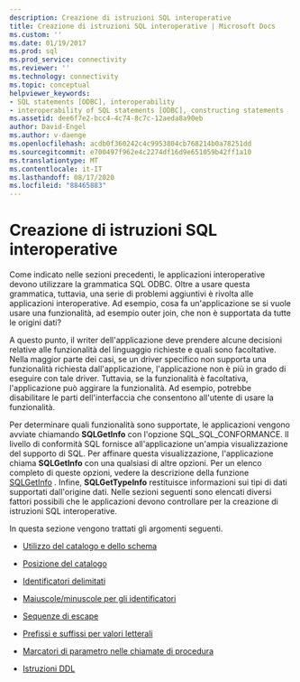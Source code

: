 ```yaml
---
description: Creazione di istruzioni SQL interoperative
title: Creazione di istruzioni SQL interoperative | Microsoft Docs
ms.custom: ''
ms.date: 01/19/2017
ms.prod: sql
ms.prod_service: connectivity
ms.reviewer: ''
ms.technology: connectivity
ms.topic: conceptual
helpviewer_keywords:
- SQL statements [ODBC], interoperability
- interoperability of SQL statements [ODBC], constructing statements
ms.assetid: dee6f7e2-bcc4-4c74-8c7c-12aeda8a90eb
author: David-Engel
ms.author: v-daenge
ms.openlocfilehash: acdb0f360242c4c9953804cb768214b0a78251dd
ms.sourcegitcommit: e700497f962e4c2274df16d9e651059b42ff1a10
ms.translationtype: MT
ms.contentlocale: it-IT
ms.lasthandoff: 08/17/2020
ms.locfileid: "88465883"
---
```

# <a name="constructing-interoperable-sql-statements"></a>Creazione di istruzioni SQL interoperative
Come indicato nelle sezioni precedenti, le applicazioni interoperative devono utilizzare la grammatica SQL ODBC. Oltre a usare questa grammatica, tuttavia, una serie di problemi aggiuntivi è rivolta alle applicazioni interoperative. Ad esempio, cosa fa un'applicazione se si vuole usare una funzionalità, ad esempio outer join, che non è supportata da tutte le origini dati?  
  
 A questo punto, il writer dell'applicazione deve prendere alcune decisioni relative alle funzionalità del linguaggio richieste e quali sono facoltative. Nella maggior parte dei casi, se un driver specifico non supporta una funzionalità richiesta dall'applicazione, l'applicazione non è più in grado di eseguire con tale driver. Tuttavia, se la funzionalità è facoltativa, l'applicazione può aggirare la funzionalità. Ad esempio, potrebbe disabilitare le parti dell'interfaccia che consentono all'utente di usare la funzionalità.  
  
 Per determinare quali funzionalità sono supportate, le applicazioni vengono avviate chiamando **SQLGetInfo** con l'opzione SQL_SQL_CONFORMANCE. Il livello di conformità SQL fornisce all'applicazione un'ampia visualizzazione del supporto di SQL. Per affinare questa visualizzazione, l'applicazione chiama **SQLGetInfo** con una qualsiasi di altre opzioni. Per un elenco completo di queste opzioni, vedere la descrizione della funzione [SQLGetInfo](../../../odbc/reference/syntax/sqlgetinfo-function.md) . Infine, **SQLGetTypeInfo** restituisce informazioni sui tipi di dati supportati dall'origine dati. Nelle sezioni seguenti sono elencati diversi fattori possibili che le applicazioni devono controllare per la creazione di istruzioni SQL interoperative.  
  
 In questa sezione vengono trattati gli argomenti seguenti.  
  
-   [Utilizzo del catalogo e dello schema](../../../odbc/reference/develop-app/catalog-and-schema-usage.md)  
  
-   [Posizione del catalogo](../../../odbc/reference/develop-app/catalog-position.md)  
  
-   [Identificatori delimitati](../../../odbc/reference/develop-app/quoted-identifiers.md)  
  
-   [Maiuscole/minuscole per gli identificatori](../../../odbc/reference/develop-app/identifier-case.md)  
  
-   [Sequenze di escape](../../../odbc/reference/develop-app/escape-sequences.md)  
  
-   [Prefissi e suffissi per valori letterali](../../../odbc/reference/develop-app/literal-prefixes-and-suffixes.md)  
  
-   [Marcatori di parametro nelle chiamate di procedura](../../../odbc/reference/develop-app/parameter-markers-in-procedure-calls.md)  
  
-   [Istruzioni DDL](../../../odbc/reference/develop-app/ddl-statements.md)
